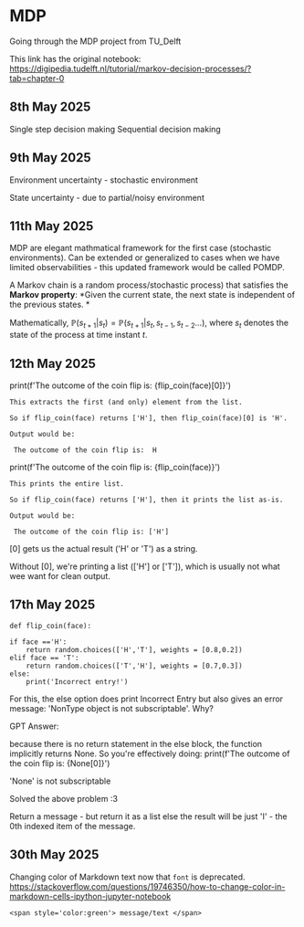 # MDP
Going through the MDP project from TU_Delft



This link has the original notebook: https://digipedia.tudelft.nl/tutorial/markov-decision-processes/?tab=chapter-0

## 8th May 2025 
Single step decision making 
Sequential decision making

## 9th May 2025
Environment uncertainty  - stochastic environment

State uncertainty - due to partial/noisy environment

## 11th May 2025

MDP are elegant mathmatical framework for the first case (stochastic environments). Can be extended or generalized to cases when we have limited observabilities - this updated framework would be called POMDP.

A Markov chain is a random process/stochastic process) that satisfies the **Markov property**: *Given the current state, the next state is independent of the previous states. *

Mathematically, $\mathbb{P}(s_{t+1} | s_{t}) = \mathbb{P}(s_{t+1} | s_{t}, s_{t-1}, s_{t-2} \ldots)$, where $s_t$ denotes the state of the process at time instant $t$.


## 12th May 2025 

print(f'The outcome of the coin flip is: {flip_coin(face)[0]}')

    This extracts the first (and only) element from the list.

    So if flip_coin(face) returns ['H'], then flip_coin(face)[0] is 'H'.

    Output would be:   
    
  ` The outcome of the coin flip is:  H`

print(f'The outcome of the coin flip is: {flip_coin(face)}')

    This prints the entire list.

    So if flip_coin(face) returns ['H'], then it prints the list as-is.

    Output would be:

   ` The outcome of the coin flip is: ['H']`


   [0] gets us the actual result ('H' or 'T') as a string.

 Without [0], we're printing a list (['H'] or ['T']), which is usually not what wee want for clean output.



## 17th May 2025


    def flip_coin(face):
    
    if face =='H': 
        return random.choices(['H','T'], weights = [0.8,0.2])
    elif face == 'T':
        return random.choices(['T','H'], weights = [0.7,0.3])
    else: 
        print('Incorrect entry!')


For this, the else option does print Incorrect Entry but also gives an error message: 'NonType object is not subscriptable'.  Why? 


GPT Answer: 

because there is no return statement in the else block, the function implicitly returns None.
So you're effectively doing:
print(f'The outcome of the coin flip is: {None[0]}')

'None' is not subscriptable 


Solved the above problem :3 

Return a message - but return it as a list else the result will be just 'I'  - the 0th indexed item of the message. 


## 30th May 2025

Changing color of Markdown text now that `font` is deprecated.  https://stackoverflow.com/questions/19746350/how-to-change-color-in-markdown-cells-ipython-jupyter-notebook

```<span style='color:green'> message/text </span>```
